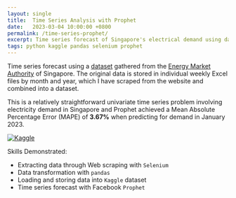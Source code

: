 ```yaml
---
layout: single
title:  Time Series Analysis with Prophet
date:   2023-03-04 10:00:00 +0800
permalink: /time-series-prophet/
excerpt: Time series forecast of Singapore's electrical demand using data scraped from the Energy Market Authority of Singapore.
tags: python kaggle pandas selenium prophet
---
```


Time series forecast using a [dataset](https://www.kaggle.com/datasets/eeshawn/half-hourly-electrical-demand-in-singapore) gathered from the [Energy Market Authority](https://www.ema.gov.sg/index.aspx) of Singapore. The original data is stored in individual weekly Excel files by month and year, which I have scraped from the website and combined into a dataset.

This is a relatively straightforward univariate time series problem involving electricity demand in Singapore and Prophet achieved a Mean Absolute Percentage Error (MAPE) of **3.67%** when predicting for demand in January 2023.

[![Kaggle](https://kaggle.com/static/images/open-in-kaggle.svg)](https://www.kaggle.com/code/eeshawn/time-series-forecasting-with-prophet)

Skills Demonstrated:

- Extracting data through Web scraping with `Selenium`
- Data transformation with `pandas`
- Loading and storing data into `Kaggle` dataset
- Time series forecast with Facebook `Prophet`